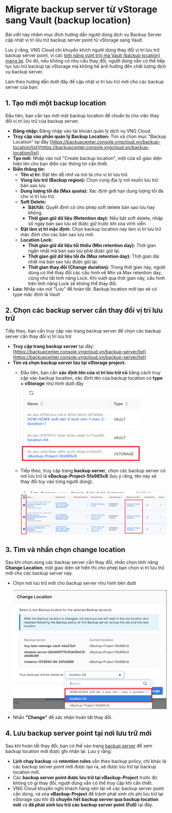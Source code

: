 # Migrate backup server từ vStorage sang Vault (backup location)

Bài viết này nhằm mục đích hướng dẫn người dùng dịch vụ Backup Server cập nhật vị trí lữu trữ backup server point từ vStorage sang Vault.

Lưu ý rằng, VNG Cloud chỉ khuyến khích người dùng thay đổi vị trí lưu trữ backup server point, vì các [tính năng vượt trội mà Vault (backup location) mang lại](https://docs.vngcloud.vn/vng-cloud-document/vn/backup-center/backup-coming-soon/backup-location). Do đó, nếu không có nhu cầu thay đổi, người dùng vẫn có thể tiếp tục lưu trữ backup tại vStorage mà không hề ảnh hưởng đến chất lượng dịch vụ backup server.

Làm theo hướng dẫn dưới đây để cập nhật vị trí lưu trữ mới cho các backup server của bạn:

## 1. Tạo mới một backup location

Đầu tiên, bạn cần tạo mới một backup location để chuẩn bị cho việc thay đổi vị trí lưu trữ của backup server.

* **Đăng nhập:** Đăng nhập vào tài khoản quản lý dịch vụ VNG Cloud.
* **Truy cập vào phần quản lý Backup Location:** Tìm và chọn mục "Backup Location" tại đây [https://backupcenter.console.vngcloud.vn/backup-location/list](https://backupcenter.console.vngcloud.vn/backup-location/list)
* **Tạo mới:** Nhấp vào nút "Create backup location", một cửa sổ giao diện hiện lên cho bạn điền các thông tin cần thiết.
* **Điền thông tin:**
  * **Tên vị trí:** Đặt tên dễ nhớ và mô tả cho vị trí lưu trữ.
  * **Vùng lưu trữ (Backup region):** Chọn vùng địa lý nơi muốn lưu trữ bản sao lưu.
  * **Dung lượng tối đa (Max quota):** Xác định giới hạn dung lượng tối đa cho vị trí lưu trữ.
  * **Soft Delete:**
    * **Bật/tắt:** Quyết định có cho phép soft delete bản sao lưu hay không.
    * **Thời gian giữ dữ liệu (Retention day):** Nếu bật soft delete, nhập số ngày bản sao lưu sẽ được giữ trước khi xóa vĩnh viễn.
  * **Đặt làm vị trí mặc định:** Chọn backup location này làm vị trí lưu trữ mặc định cho các bản sao lưu mới.
  * **Location Lock:**
    * **Thời gian giữ dữ liệu tối thiểu (Min retention day):** Thời gian ngắn nhất mà bản sao lưu phải được giữ lại.
    * **Thời gian giữ dữ liệu tối đa (Max retention day):** Thời gian dài nhất mà bản sao lưu được giữ lại.
    * **Thời gian thay đổi (Change duration):** Trong thời gian này, người dùng có thể thay đổi các cấu hình về Min và Max retention day, cũng như tắt tính năng Lock. Khi vượt qua thời gian này, cấu hình trên tính năng Lock sẽ không thể thay đổi.
* **Lưu:** Nhấp vào nút "Lưu" để hoàn tất. Backup location mới tạo sẽ có type mặc định là Vault

## 2. Chọn các backup server cần thay đổi vị trí lưu trữ

Tiếp theo, bạn cần truy cập vào trang backup server để chọn các backup server cần thay đổi vị trí lưu trữ

* **Truy cập trang backup server** tại đây: [https://backupcenter.console.vngcloud.vn/backup-server/list](https://backupcenter.console.vngcloud.vn/backup-server/list)
* **Tìm và chọn backup server lưu tại vStorage project:**
  * Đầu tiên, bạn cần **xác định tên của vị trí lưu trữ cũ** bằng cách truy cập vào backup location, xác định tên của backup location có **type = vStorage** như hình dưới đây ![](https://github.com/vngcloud/docs/blob/main/Vietnamese/.gitbook/assets/image%20(773).png?raw=true)
  *   Tiếp theo, truy cập trang **backup serve**r, chọn các backup server có nơi lưu trữ là **vBackup-Project-5fa985c8** (lưu ý rằng, tên này sẽ thay đổi tùy vào từng người dùng). 

      ![Image](https://github.com/vngcloud/docs/blob/main/Vietnamese/.gitbook/assets/image%20(774).png?raw=true)

## 3. Tìm và nhấn chọn change location

Sau khi chọn xong các backup server cần thay đổi, nhấn chọn tính năng **Change Location**, một giao diện sẽ hiển thị cho phép bạn chọn vị trí lưu trữ mới cho các backup server này.

*   Chọn nơi lưu trữ mới cho backup server như hình bên dưới 

    ![Image](https://github.com/vngcloud/docs/blob/main/Vietnamese/.gitbook/assets/image%20(775).png?raw=true)
* Nhấn **"Change"** để xác nhận hoàn tất thay đổi.

## 4. Lưu backup server point tại nơi lưu trữ mới

Sau khi hoàn tất thay đổi, bạn có thể vào trang [backup server](https://backupcenter.console.vngcloud.vn/backup-server/list) để xem backup location mới được ghi nhận lại. Lưu ý rằng:

* **Lịch chạy backup** và **retention rules** vẫn theo backup policy,  chỉ khác là các backup server point mới được tạo ra, sẽ được lưu trữ tại backup location mới.
* Các **backup server point được lưu trữ tại vBackup-Project** trước đó không có gì thay đổi, người dùng vẫn có thể truy cập khi cần thiết.
* VNG Cloud khuyến nghị khách hàng nên tải về các backup server point cần dùng, và xóa **vBackup-Project** để tránh phát sinh chi phí lưu trữ tại vStorage sau khi đã **chuyển hết backup server qua backup location mới** và **đã phát sinh lưu trữ các backup server point (Full)** tại đây.
